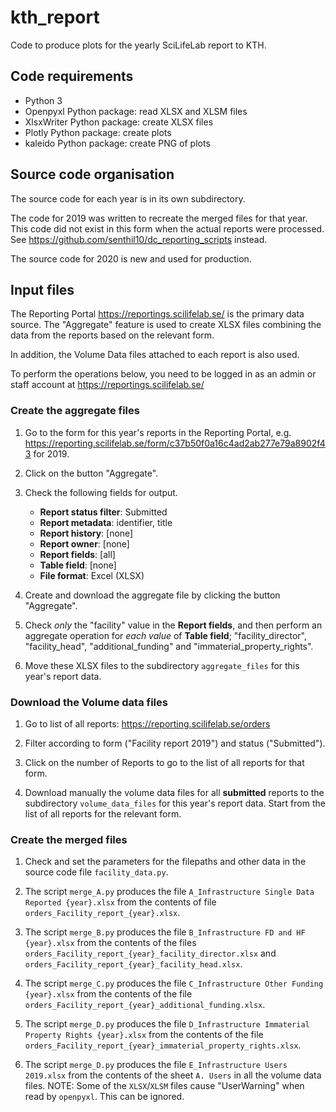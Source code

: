 # kth_report

Code to produce plots for the yearly SciLifeLab report to KTH.

## Code requirements

- Python 3
- Openpyxl Python package: read XLSX and XLSM files
- XlsxWriter Python package: create XLSX files
- Plotly Python package: create plots
- kaleido Python package: create PNG of plots

## Source code organisation

The source code for each year is in its own subdirectory.

The code for 2019 was written to recreate the merged files for that year.
This code did not exist in this form when the actual reports were processed.
See https://github.com/senthil10/dc_reporting_scripts instead.

The source code for 2020 is new and used for production.

## Input files

The Reporting Portal https://reportings.scilifelab.se/ is the primary
data source. The "Aggregate" feature is used to create XLSX files
combining the data from the reports based on the relevant form.

In addition, the Volume Data files attached to each report is also used.

To perform the operations below, you need to be logged in as an admin
or staff account at https://reportings.scilifelab.se/

### Create the aggregate files

1. Go to the form for this year's reports in the Reporting Portal, e.g.
   https://reporting.scilifelab.se/form/c37b50f0a16c4ad2ab277e79a8902f43
   for 2019.

2. Click on the button "Aggregate".

3. Check the following fields for output.
   - **Report status filter**: Submitted
   - **Report metadata**: identifier, title
   - **Report history**: [none]
   - **Report owner**: [none]
   - **Report fields**: [all]
   - **Table field**: [none]
   - **File format**: Excel (XLSX)

4. Create and download the aggregate file by clicking the button "Aggregate".

5. Check *only* the "facility" value in the **Report fields**, and then
   perform an aggregate operation for *each value* of **Table field**;
   "facility_director", "facility_head", "additional_funding" and
   "immaterial_property_rights".

6. Move these XLSX files to the subdirectory `aggregate_files` for
   this year's report data.

### Download the Volume data files

1. Go to list of all reports: https://reporting.scilifelab.se/orders

2. Filter according to form ("Facility report 2019") and status ("Submitted").

2. Click on the number of Reports to go to the list of all reports for
   that form.

3. Download manually the volume data files for all **submitted** reports
   to the subdirectory `volume_data_files` for this year's report
   data. Start from the list of all reports for the relevant form.

### Create the merged files

1. Check and set the parameters for the filepaths and other data in
   the source code file `facility_data.py`.

2. The script `merge_A.py` produces the file
   `A_Infrastructure Single Data Reported {year}.xlsx` from the
   contents of file `orders_Facility_report_{year}.xlsx`.

3. The script `merge_B.py` produces the file
   `B_Infrastructure FD and HF {year}.xlsx` from the contents of the
   files `orders_Facility_report_{year}_facility_director.xlsx` and
   `orders_Facility_report_{year}_facility_head.xlsx`.

4. The script `merge_C.py` produces the file
   `C_Infrastructure Other Funding {year}.xlsx` from the contents of
   the file `orders_Facility_report_{year}_additional_funding.xlsx`.

5. The script `merge_D.py` produces the file
   `D_Infrastructure Immaterial Property Rights {year}.xlsx` from the
   contents of the file
   `orders_Facility_report_{year}_immaterial_property_rights.xlsx`.

6. The script `merge_D.py` produces the file
   `E_Infrastructure Users 2019.xlsx` from the contents of the
   sheet `A. Users` in all the volume data files.
   NOTE: Some of the `XLSX`/`XLSM` files cause "UserWarning" when read
   by `openpyxl`. This can be ignored.


